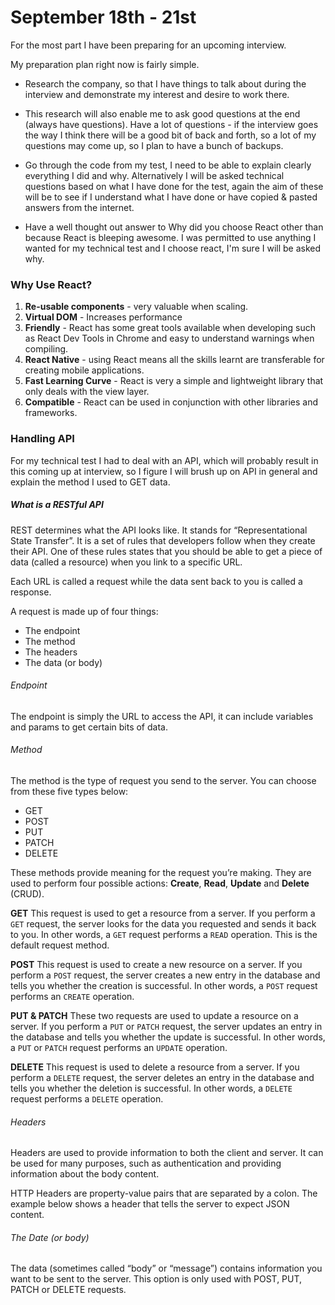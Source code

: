 # September 18th - 21st

For the most part I have been preparing for an upcoming interview.

My preparation plan right now is fairly simple.

- Research the company, so that I have things to talk about during the interview and demonstrate my interest and desire to work there.

- This research will also enable me to ask good questions at the end (always have questions).
  Have a lot of questions - if the interview goes the way I think there will be a good bit of back and forth, so a lot of my questions may come up, so I plan to have a bunch of backups.

- Go through the code from my test, I need to be able to explain clearly everything I did and why. Alternatively I will be asked technical questions based on what I have done for the test, again the aim of these will be to see if I understand what I have done or have copied & pasted answers from the internet.

- Have a well thought out answer to Why did you choose React other than because React is bleeping awesome. I was permitted to use anything I wanted for my technical test and I choose react, I'm sure I will be asked why.

### Why Use React?

1. **Re-usable components** - very valuable when scaling.
2. **Virtual DOM** - Increases performance
3. **Friendly** - React has some great tools available when developing such as React Dev Tools in Chrome and easy to understand warnings when compiling.
4. **React Native** - using React means all the skills learnt are transferable for creating mobile applications.
5. **Fast Learning Curve** - React is very a simple and lightweight library that only deals with the view layer.
6. **Compatible** - React can be used in conjunction with other libraries and frameworks.

### Handling API

For my technical test I had to deal with an API, which will probably result in this coming up at interview, so I figure I will brush up on API in general and explain the method I used to GET data.

##### What is a RESTful API

REST determines what the API looks like. It stands for “Representational State Transfer”. It is a set of rules that developers follow when they create their API. One of these rules states that you should be able to get a piece of data (called a resource) when you link to a specific URL.

Each URL is called a request while the data sent back to you is called a response.

A request is made up of four things:

- The endpoint
- The method
- The headers
- The data (or body)

###### Endpoint

The endpoint is simply the URL to access the API, it can include variables and params to get certain bits of data.

###### Method

The method is the type of request you send to the server. You can choose from these five types below:

- GET
- POST
- PUT
- PATCH
- DELETE

These methods provide meaning for the request you’re making. They are used to perform four possible actions: **Create**, **Read**, **Update** and **Delete** (CRUD).

**GET**
This request is used to get a resource from a server. If you perform a `GET` request, the server looks for the data you requested and sends it back to you. In other words, a `GET` request performs a `READ` operation. This is the default request method.

**POST**
This request is used to create a new resource on a server. If you perform a `POST` request, the server creates a new entry in the database and tells you whether the creation is successful. In other words, a `POST` request performs an `CREATE` operation.

**PUT & PATCH**
These two requests are used to update a resource on a server. If you perform a `PUT` or `PATCH` request, the server updates an entry in the database and tells you whether the update is successful. In other words, a `PUT` or `PATCH` request performs an `UPDATE` operation.

**DELETE**
This request is used to delete a resource from a server. If you perform a `DELETE` request, the server deletes an entry in the database and tells you whether the deletion is successful. In other words, a `DELETE` request performs a `DELETE` operation.

###### Headers

Headers are used to provide information to both the client and server. It can be used for many purposes, such as authentication and providing information about the body content.

HTTP Headers are property-value pairs that are separated by a colon. The example below shows a header that tells the server to expect JSON content.

###### The Date (or body)

The data (sometimes called “body” or “message”) contains information you want to be sent to the server. This option is only used with POST, PUT, PATCH or DELETE requests.
